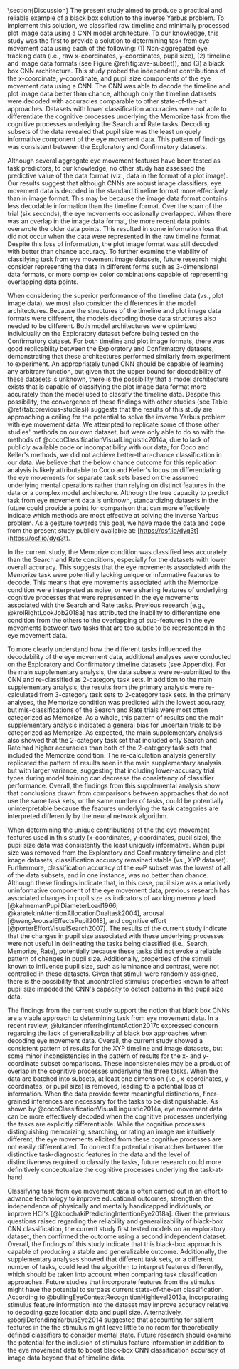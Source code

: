 \section{Discussion}
The present study aimed to produce a practical and reliable example of a black box solution to the inverse Yarbus problem. To implement this solution, we classified raw timeline and minimally processed plot image data using a CNN model architecture. To our knowledge, this study was the first to provide a solution to determining task from eye movement data using each of the following: (1) Non-aggregated eye tracking data (i.e., raw x-coordinates, y-coordinates, pupil size), (2) timeline and image data formats (see Figure \@ref(fig:ave-subset)), and (3) a black box CNN architecture. This study probed the independent contributions of the x-coordinate, y-coordinate, and pupil size components of the eye movement data using a CNN. The CNN was able to decode the timeline and plot image data better than chance, although only the timeline datasets were decoded with accuracies comparable to other state-of-the-art approaches. Datasets with lower classification accuracies were not able to differentiate the cognitive processes underlying the Memorize task from the cognitive processes underlying the Search and Rate tasks. Decoding subsets of the data revealed that pupil size was the least uniquely informative component of the eye movement data. This pattern of findings was consistent between the Exploratory and Confirmatory datasets.

Although several aggregate eye movement features have been tested as task predictors, to our knowledge, no other study has assessed the predictive value of the data format (viz., data in the format of a plot image). Our results suggest that although CNNs are robust image classifiers, eye movement data is decoded in the standard timeline format more effectively than in image format. This may be because the image data format contains less decodable information than the timeline format. Over the span of the trial (six seconds), the eye movements occasionally overlapped. When there was an overlap in the image data format, the more recent data points overwrote the older data points. This resulted in some information loss that did not occur when the data were represented in the raw timeline format. Despite this loss of information, the plot image format was still decoded with better than chance accuracy. To further examine the viability of classifying task from eye movement image datasets, future research might consider representing the data in different forms such as 3-dimensional data formats, or more complex color combinations capable of representing overlapping data points.

When considering the superior performance of the timeline data (vs., plot image data), we must also consider the differences in the model architectures. Because the structures of the timeline and plot image data formats were different, the models decoding those data structures also needed to be different. Both model architectures were optimized individually on the Exploratory dataset before being tested on the Confirmatory dataset. For both timeline and plot image formats, there was good replicability between the Exploratory and Confirmatory datasets, demonstrating that these architectures performed similarly from experiment to experiment. An appropriately tuned CNN should be capable of learning any arbitrary function, but given that the upper bound for decodability of these datasets is unknown, there is the possibility that a model architecture exists that is capable of classifying the plot image data format more accurately than the model used to classify the timeline data. Despite this possibility, the convergence of these findings with other studies (see Table \@ref(tab:previous-studies)) suggests that the results of this study are approaching a ceiling for the potential to solve the inverse Yarbus problem with eye movement data. We attempted to replicate some of those other studies' methods on our own dataset, but were only able to do so with the methods of @cocoClassificationVisualLinguistic2014a, due to lack of publicly available code or incompatibility with our data; for Coco and Keller's methods, we did not achieve better-than-chance classification in our data. We believe that the below chance outcome for this replication analysis is likely attributable to Coco and Keller's focus on differentiating the eye movements for separate task sets based on the assumed underlying mental operations rather than relying on distinct features in the data or a complex model architecture. Although the true capacity to predict task from eye movement data is unknown, standardizing datasets in the future could provide a point for comparison that can more effectively indicate which methods are most effective at solving the inverse Yarbus problem. As a gesture towards this goal, we have made the data and code from the present study publicly available at: [https://osf.io/dyq3t](https://osf.io/dyq3t).

In the current study, the Memorize condition was classified less accurately than the Search and Rate conditions, especially for the datasets with lower overall accuracy. This suggests that the eye movements associated with the Memorize task were potentially lacking unique or informative features to decode. This means that eye movements associated with the Memorize condition were interpreted as noise, or were sharing features of underlying cognitive processes that were represented in the eye movements associated with the Search and Rate tasks. Previous research [e.g., @krolRightLookJob2018a] has attributed the inability to differentiate one condition from the others to the overlapping of sub-features in the eye movements between two tasks that are too subtle to be represented in the eye movement data.

To more clearly understand how the different tasks influenced the decodability of the eye movement data, additional analyses were conducted on the Exploratory and Confirmatory timeline datasets (see Appendix). For the main supplementary analysis, the data subsets were re-submitted to the CNN and re-classified as 2-category task sets. In addition to the main supplementary analysis, the results from the primary analysis were re-calculated from 3-category task sets to 2-category task sets. In the primary analyses, the Memorize condition was predicted with the lowest accuracy, but mis-classifications of the Search and Rate trials were most often categorized as Memorize. As a whole, this pattern of results and the main supplementary analysis indicated a general bias for uncertain trials to be categorized as Memorize. As expected, the main supplementary analysis also showed that the 2-category task set that included only Search and Rate had higher accuracies than both of the 2-category task sets that included the Memorize condition. The re-calculation analysis generally replicated the pattern of results seen in the main supplementary analysis but with larger variance, suggesting that including lower-accuracy trial types during model training can decrease the consistency of classifier performance. Overall, the findings from this supplemental analysis show that conclusions drawn from comparisons between approaches that do not use the same task sets, or the same number of tasks, could be potentially uninterpretable because the features underlying the task categories are interpreted differently by the neural network algorithm.

When determining the unique contributions of the the eye movement features used in this study (x-coordinates, y-coordinates, pupil size), the pupil size data was consistently the least uniquely informative. When pupil size was removed from the Exploratory and Confirmatory timeline and plot image datasets, classification accuracy remained stable (vs., XYP dataset). Furthermore, classification accuracy of the $\varnothing\varnothing$P subset was the lowest of all of the data subsets, and in one instance, was no better than chance. Although these findings indicate that, in this case, pupil size was a relatively uninformative component of the eye movement data, previous research has associated changes in pupil size as indicators of working memory load [@kahnemanPupilDiameterLoad1966; @karatekinAttentionAllocationDualtask2004], arousal [@wangArousalEffectsPupil2018], and cognitive effort [@porterEffortVisualSearch2007]. The results of the current study indicate that the changes in pupil size associated with these underlying processes were not useful in delineating the tasks being classified (i.e., Search, Memorize, Rate), potentially because these tasks did not evoke a reliable pattern of changes in pupil size. Additionally, properties of the stimuli known to influence pupil size, such as luminance and contrast, were not controlled in these datasets. Given that stimuli were randomly assigned, there is the possibility that uncontrolled stimulus properties known to affect pupil size impeded the CNN's capacity to detect patterns in the pupil size data.

The findings from the current study support the notion that black box CNNs are a viable approach to determining task from eye movement data. In a recent review, @lukanderInferringIntentAction2017c expressed concern regarding the lack of generalizability of black box approaches when decoding eye movement data. Overall, the current study showed a consistent pattern of results for the XYP timeline and image datasets, but some minor inconsistencies in the pattern of results for the x- and y- coordinate subset comparisons. These inconsistencies may be a product of overlap in the cognitive processes underlying the three tasks. When the data are batched into subsets, at least one dimension (i.e., x-coordinates, y-coordinates, or pupil size) is removed, leading to a potential loss of information. When the data provide fewer meaningful distinctions, finer-grained inferences are necessary for the tasks to be distinguishable. As shown by @cocoClassificationVisualLinguistic2014a, eye movement data can be more effectively decoded when the cognitive processes underlying the tasks are explicitly differentiable. While the cognitive processes distinguishing memorizing, searching, or rating an image are intuitively different, the eye movements elicited from these cognitive processes are not easily differentiated. To correct for potential mismatches between the distinctive task-diagnostic features in the data and the level of distinctiveness required to classify the tasks, future research could more definitively conceptualize the cognitive processes underlying the task-at-hand.

Classifying task from eye movement data is often carried out in an effort to advance technology to improve educational outcomes, strengthen the independence of physically and mentally handicapped individuals, or improve HCI's [@koochakiPredictingIntentionEye2018a]. Given the previous questions raised regarding the reliability and generalizability of black-box CNN classification, the current study first tested models on an exploratory dataset, then confirmed the outcome using a second independent dataset. Overall, the findings of this study indicate that this black-box approach is capable of producing a stable and generalizable outcome. Additionally, the supplementary analyses showed that different task sets, or a different number of tasks, could lead the algorithm to interpret features differently, which should be taken into account when comparing task classification approaches. Future studies that incorporate features from the stimulus might have the potential to surpass current state-of-the-art classification. According to @bullingEyeContextRecognitionHighlevel2013a, incorporating stimulus feature information into the dataset may improve accuracy relative to decoding gaze location data and pupil size. Alternatively, @borjiDefendingYarbusEye2014 suggested that accounting for salient features in the the stimulus might leave little to no room for theoretically defined classifiers to consider mental state. Future research should examine the potential for the inclusion of stimulus feature information in addition to the eye movement data to boost black-box CNN classification accuracy of image data beyond that of timeline data.